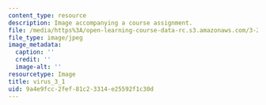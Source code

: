 ```yaml
---
content_type: resource
description: Image accompanying a course assignment.
file: /media/https%3A/open-learning-course-data-rc.s3.amazonaws.com/3-22-mechanical-behavior-of-materials-spring-2008/9a4e9fcc2fef81c23314e25592f1c30d_virus_3_1.jpg
file_type: image/jpeg
image_metadata:
  caption: ''
  credit: ''
  image-alt: ''
resourcetype: Image
title: virus_3_1
uid: 9a4e9fcc-2fef-81c2-3314-e25592f1c30d
---
```

